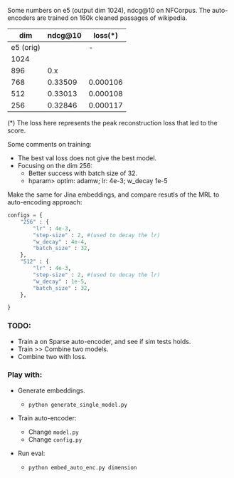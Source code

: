 Some numbers on e5 (output dim 1024), ndcg@10 on NFCorpus. The auto-encoders are trained  on 160k cleaned passages of wikipedia.  

|  dim      | ndcg@10 | loss(*)  |
|-----------|---------|----------|
| e5 (orig) |         |    -     |
| 1024      |         |          |
| 896       | 0.x     |          |
| 768       | 0.33509 | 0.000106 |
| 512       | 0.33013 | 0.000108 |
| 256       | 0.32846 | 0.000117 |

(*) The loss here represents the peak reconstruction loss that led to the score.

Some comments on training:

* The best val loss does not give the best model.
* Focusing on the dim  256:
    * Better success with batch size of 32.
    * hparam>  optim: adamw; lr: 4e-3; w_decay 1e-5

Make the same for Jina embeddings, and compare resutls of the MRL to auto-encoding approach:

```python
configs = {
    "256" : {
        "lr" : 4e-3,
        "step-size" : 2, #(used to decay the lr)  
        "w_decay" : 4e-4,
        "batch_size" : 32,
    },
    "512" : {
        "lr" : 4e-3,
        "step-size" : 2, #(used to decay the lr)  
        "w_decay" : 1e-5,
        "batch_size" : 32,
    },

}
```


### TODO:

* Train a on Sparse auto-encoder, and see if sim tests holds.
* Train >> Combine two models.
* Combine two with loss.

### Play with:

* Generate embeddings.
    * `python generate_single_model.py`

* Train auto-encoder:
    * Change `model.py` 
    * Change `config.py`

* Run eval:
    * `python embed_auto_enc.py dimension`
